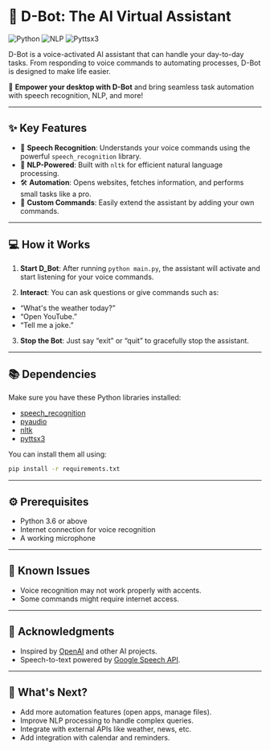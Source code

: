 # 🤖 D-Bot: The AI Virtual Assistant

![Python](https://img.shields.io/badge/Python-3.x-blue.svg) ![NLP](https://img.shields.io/badge/NLP-Natural%20Language%20Processing-brightgreen.svg) ![Pyttsx3](https://img.shields.io/badge/pyttsx3-Text%20to%20Speech-orange.svg)

D-Bot is a voice-activated AI assistant that can handle your day-to-day tasks. From responding to voice commands to automating processes, D-Bot is designed to make life easier.

🚀 **Empower your desktop with D-Bot** and bring seamless task automation with speech recognition, NLP, and more!

---

## ✨ Key Features

- 🎤 **Speech Recognition**: Understands your voice commands using the powerful `speech_recognition` library.
- 🧠 **NLP-Powered**: Built with `nltk` for efficient natural language processing.
- 🛠 **Automation**: Opens websites, fetches information, and performs small tasks like a pro.
- 🔧 **Custom Commands**: Easily extend the assistant by adding your own commands.

---

## 💻 How it Works
1. **Start D_Bot**: After running `python main.py`, the assistant will activate and start listening for your voice commands.

2. **Interact**: You can ask questions or give commands such as:

  - “What's the weather today?”
  - “Open YouTube.”
  - “Tell me a joke.”
3. **Stop the Bot**: Just say “exit” or “quit” to gracefully stop the assistant.

---

## 📚 Dependencies
Make sure you have these Python libraries installed:

- [speech_recognition](https://pypi.org/project/SpeechRecognition/)
- [pyaudio](https://pypi.org/project/PyAudio/)
- [nltk](https://pypi.org/project/nltk/)
- [pyttsx3](https://pypi.org/project/pyttsx3/)


You can install them all using:
```bash
pip install -r requirements.txt
```

---

## ⚙️ Prerequisites

- Python 3.6 or above
- Internet connection for voice recognition
- A working microphone

---

## 🐞 Known Issues
- Voice recognition may not work properly with accents.
- Some commands might require internet access.

---

## 🙌 Acknowledgments
- Inspired by [OpenAI](https://openai.com/) and other AI projects.
- Speech-to-text powered by [Google Speech API](https://cloud.google.com/speech-to-text).

---

## 🎯 What's Next?
- Add more automation features (open apps, manage files).
- Improve NLP processing to handle complex queries.
- Integrate with external APIs like weather, news, etc.
- Add integration with calendar and reminders.
  
